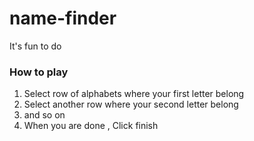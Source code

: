 # name-finder
It's fun to do 


### How to play
1. Select row of alphabets where your first letter belong 
2. Select another row where your second letter belong 
3. and so on 
4. When you are done , Click finish


